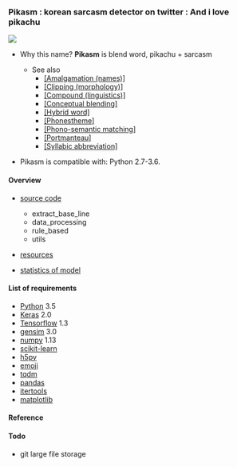 ### Pikasm : korean sarcasm detector on twitter : And i love pikachu

[<img src="https://media1.tenor.com/images/03437a3a7a4a9084caecf563850e3569/tenor.gif?itemid=9054712">](https://media1.tenor.com/)

* Why this name? **Pikasm** is blend word, pikachu + sarcasm
    * See also
        * [[Amalgamation (names)]](https://en.wikipedia.org/wiki/Blend_word)
        * [[Clipping (morphology)]](https://en.wikipedia.org/wiki/Clipping_(morphology))
        * [[Compound (linguistics)]](https://en.wikipedia.org/wiki/Compound_(linguistics))
        * [[Conceptual blending]](https://en.wikipedia.org/wiki/Conceptual_blending)
        * [[Hybrid word]](https://en.wikipedia.org/wiki/Hybrid_word)
        * [[Phonestheme]](https://en.wikipedia.org/wiki/Phonestheme)
        * [[Phono-semantic matching]](https://en.wikipedia.org/wiki/Phono-semantic_matching)
        * [[Portmanteau]](https://en.wikipedia.org/wiki/Portmanteau)
        * [[Syllabic abbreviation]](https://en.wikipedia.org/wiki/Syllabic_abbreviation)


* Pikasm is compatible with: Python 2.7-3.6.

#### Overview

* [source code](/src)
    * extract_base_line
    * data_processing
    * rule_based
    * utils
    
* [resources](/res)
* [statistics of model](/stats)

#### List of requirements
* [Python](https://www.python.org/downloads/) 3.5
* [Keras](https://github.com/fchollet/keras) 2.0
* [Tensorflow](https://www.tensorflow.org/install/) 1.3
* [gensim](https://github.com/RaRe-Technologies/gensim) 3.0 
* [numpy](https://github.com/numpy/numpy) 1.13
* [scikit-learn](https://github.com/scikit-learn/scikit-learn)
* [h5py](https://github.com/h5py/h5py)
* [emoji](https://github.com/carpedm20/emoji)
* [tqdm](https://github.com/tqdm/tqdm)
* [pandas](https://github.com/pandas-dev/pandas)
* [itertools](https://pypi.python.org/pypi/more-itertools) 
* [matplotlib](https://github.com/matplotlib/matplotlib)

#### Reference

#### Todo

- git large file storage


